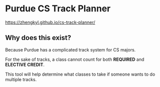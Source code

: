 # Purdue CS Track Planner

https://zhengkyl.github.io/cs-track-planner/

## Why does this exist?
Because Purdue has a complicated track system for CS majors.

For the sake of tracks, a class cannot count for both **REQUIRED** and **ELECTIVE CREDIT**.

This tool will help determine what classes to take if someone wants to do multiple tracks.

